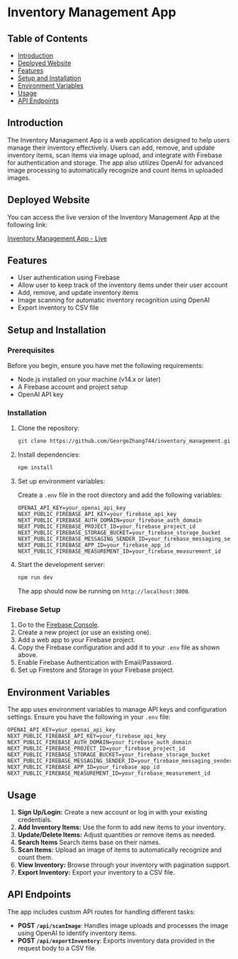 # Inventory Management App

## Table of Contents

- [Introduction](#introduction)
- [Deployed Website](#deployed-website)
- [Features](#features)
- [Setup and Installation](#setup-and-installation)
- [Environment Variables](#environment-variables)
- [Usage](#usage)
- [API Endpoints](#api-endpoints)

## Introduction

The Inventory Management App is a web application designed to help users manage their inventory effectively. Users can add, remove, and update inventory items, scan items via image upload, and integrate with Firebase for authentication and storage. The app also utilizes OpenAI for advanced image processing to automatically recognize and count items in uploaded images.

## Deployed Website

You can access the live version of the Inventory Management App at the following link:

[Inventory Management App - Live](https://inventory-management-3ygr5hsiu-george-zhangs-projects-c74cdd0e.vercel.app/)

## Features

- User authentication using Firebase
- Allow user to keep track of the inventory items under their user account
- Add, remove, and update inventory items
- Image scanning for automatic inventory recognition using OpenAI
- Export inventory to CSV file

## Setup and Installation

### Prerequisites

Before you begin, ensure you have met the following requirements:

- Node.js installed on your machine (v14.x or later)
- A Firebase account and project setup
- OpenAI API key

### Installation

1. Clone the repository:

   ```bash
   git clone https://github.com/GeorgeZhang744/inventory_management.git
   ```

2. Install dependencies:

   ```bash
   npm install
   ```

3. Set up environment variables:

   Create a `.env` file in the root directory and add the following variables:

   ```env
   OPENAI_API_KEY=your_openai_api_key
   NEXT_PUBLIC_FIREBASE_API_KEY=your_firebase_api_key
   NEXT_PUBLIC_FIREBASE_AUTH_DOMAIN=your_firebase_auth_domain
   NEXT_PUBLIC_FIREBASE_PROJECT_ID=your_firebase_project_id
   NEXT_PUBLIC_FIREBASE_STORAGE_BUCKET=your_firebase_storage_bucket
   NEXT_PUBLIC_FIREBASE_MESSAGING_SENDER_ID=your_firebase_messaging_sender_id
   NEXT_PUBLIC_FIREBASE_APP_ID=your_firebase_app_id
   NEXT_PUBLIC_FIREBASE_MEASUREMENT_ID=your_firebase_measurement_id
   ```

4. Start the development server:

   ```bash
   npm run dev
   ```

   The app should now be running on `http://localhost:3000`.

### Firebase Setup

1. Go to the [Firebase Console](https://console.firebase.google.com/).
2. Create a new project (or use an existing one).
3. Add a web app to your Firebase project.
4. Copy the Firebase configuration and add it to your `.env` file as shown above.
5. Enable Firebase Authentication with Email/Password.
6. Set up Firestore and Storage in your Firebase project.

## Environment Variables

The app uses environment variables to manage API keys and configuration settings. Ensure you have the following in your `.env` file:

```env
OPENAI_API_KEY=your_openai_api_key
NEXT_PUBLIC_FIREBASE_API_KEY=your_firebase_api_key
NEXT_PUBLIC_FIREBASE_AUTH_DOMAIN=your_firebase_auth_domain
NEXT_PUBLIC_FIREBASE_PROJECT_ID=your_firebase_project_id
NEXT_PUBLIC_FIREBASE_STORAGE_BUCKET=your_firebase_storage_bucket
NEXT_PUBLIC_FIREBASE_MESSAGING_SENDER_ID=your_firebase_messaging_sender_id
NEXT_PUBLIC_FIREBASE_APP_ID=your_firebase_app_id
NEXT_PUBLIC_FIREBASE_MEASUREMENT_ID=your_firebase_measurement_id
```

## Usage

1. **Sign Up/Login:** Create a new account or log in with your existing credentials.
2. **Add Inventory Items:** Use the form to add new items to your inventory.
3. **Update/Delete Items:** Adjust quantities or remove items as needed.
4. **Search Items** Search items base on their names.
5. **Scan Items:** Upload an image of items to automatically recognize and count them.
6. **View Inventory:** Browse through your inventory with pagination support.
7. **Export Inventory:** Export your inventory to a CSV file.

## API Endpoints

The app includes custom API routes for handling different tasks:

- **POST `/api/scanImage`**: Handles image uploads and processes the image using OpenAI to identify inventory items.
- **POST `/api/exportInventory`**: Exports inventory data provided in the request body to a CSV file.
